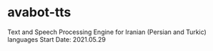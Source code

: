 # avabot-tts
Text and Speech Processing Engine for Iranian (Persian and Turkic) languages
Start Date: 2021.05.29

